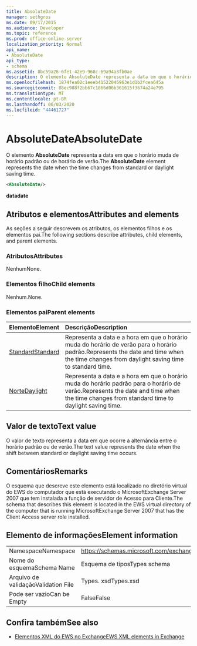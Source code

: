 ```yaml
---
title: AbsoluteDate
manager: sethgros
ms.date: 09/17/2015
ms.audience: Developer
ms.topic: reference
ms.prod: office-online-server
localization_priority: Normal
api_name:
- AbsoluteDate
api_type:
- schema
ms.assetid: 8bc59a26-6fe1-42e9-968c-69a94a3fb0ae
description: O elemento AbsoluteDate representa a data em que o horário muda de horário padrão ou de horário de verão.
ms.openlocfilehash: 1874fea02c1eeeb41522046963e1d1b2fcea645a
ms.sourcegitcommit: 88ec988f2bb67c1866d06b361615f3674a24e795
ms.translationtype: MT
ms.contentlocale: pt-BR
ms.lasthandoff: 06/03/2020
ms.locfileid: "44461727"
---
```

# <a name="absolutedate"></a><span data-ttu-id="047da-103">AbsoluteDate</span><span class="sxs-lookup"><span data-stu-id="047da-103">AbsoluteDate</span></span>

<span data-ttu-id="047da-104">O elemento **AbsoluteDate** representa a data em que o horário muda de horário padrão ou de horário de verão.</span><span class="sxs-lookup"><span data-stu-id="047da-104">The **AbsoluteDate** element represents the date when the time changes from standard or daylight saving time.</span></span> 
  
```xml
<AbsoluteDate/>
```

<span data-ttu-id="047da-105">**data**</span><span class="sxs-lookup"><span data-stu-id="047da-105">**date**</span></span>

## <a name="attributes-and-elements"></a><span data-ttu-id="047da-106">Atributos e elementos</span><span class="sxs-lookup"><span data-stu-id="047da-106">Attributes and elements</span></span>

<span data-ttu-id="047da-107">As seções a seguir descrevem os atributos, os elementos filhos e os elementos pai.</span><span class="sxs-lookup"><span data-stu-id="047da-107">The following sections describe attributes, child elements, and parent elements.</span></span>
  
### <a name="attributes"></a><span data-ttu-id="047da-108">Atributos</span><span class="sxs-lookup"><span data-stu-id="047da-108">Attributes</span></span>

<span data-ttu-id="047da-109">Nenhum</span><span class="sxs-lookup"><span data-stu-id="047da-109">None.</span></span>
  
### <a name="child-elements"></a><span data-ttu-id="047da-110">Elementos filho</span><span class="sxs-lookup"><span data-stu-id="047da-110">Child elements</span></span>

<span data-ttu-id="047da-111">Nenhum.</span><span class="sxs-lookup"><span data-stu-id="047da-111">None.</span></span>
  
### <a name="parent-elements"></a><span data-ttu-id="047da-112">Elementos pai</span><span class="sxs-lookup"><span data-stu-id="047da-112">Parent elements</span></span>

|<span data-ttu-id="047da-113">**Elemento**</span><span class="sxs-lookup"><span data-stu-id="047da-113">**Element**</span></span>|<span data-ttu-id="047da-114">**Descrição**</span><span class="sxs-lookup"><span data-stu-id="047da-114">**Description**</span></span>|
|:-----|:-----|
|[<span data-ttu-id="047da-115">Standard</span><span class="sxs-lookup"><span data-stu-id="047da-115">Standard</span></span>](standard.md) <br/> |<span data-ttu-id="047da-116">Representa a data e a hora em que o horário muda do horário de verão para o horário padrão.</span><span class="sxs-lookup"><span data-stu-id="047da-116">Represents the date and time when the time changes from daylight saving time to standard time.</span></span>  <br/> |
|[<span data-ttu-id="047da-117">Norte</span><span class="sxs-lookup"><span data-stu-id="047da-117">Daylight</span></span>](daylight.md) <br/> |<span data-ttu-id="047da-118">Representa a data e a hora em que o horário muda do horário padrão para o horário de verão.</span><span class="sxs-lookup"><span data-stu-id="047da-118">Represents the date and time when the time changes from standard time to daylight saving time.</span></span>  <br/> |
   
## <a name="text-value"></a><span data-ttu-id="047da-119">Valor de texto</span><span class="sxs-lookup"><span data-stu-id="047da-119">Text value</span></span>

<span data-ttu-id="047da-120">O valor de texto representa a data em que ocorre a alternância entre o horário padrão ou de verão.</span><span class="sxs-lookup"><span data-stu-id="047da-120">The text value represents the date when the shift between standard or daylight saving time occurs.</span></span>
  
## <a name="remarks"></a><span data-ttu-id="047da-121">Comentários</span><span class="sxs-lookup"><span data-stu-id="047da-121">Remarks</span></span>

<span data-ttu-id="047da-122">O esquema que descreve este elemento está localizado no diretório virtual do EWS do computador que está executando o MicrosoftExchange Server 2007 que tem instalada a função de servidor de Acesso para Cliente.</span><span class="sxs-lookup"><span data-stu-id="047da-122">The schema that describes this element is located in the EWS virtual directory of the computer that is running MicrosoftExchange Server 2007 that has the Client Access server role installed.</span></span>
  
## <a name="element-information"></a><span data-ttu-id="047da-123">Elemento de informações</span><span class="sxs-lookup"><span data-stu-id="047da-123">Element information</span></span>

|||
|:-----|:-----|
|<span data-ttu-id="047da-124">Namespace</span><span class="sxs-lookup"><span data-stu-id="047da-124">Namespace</span></span>  <br/> |https://schemas.microsoft.com/exchange/services/2006/types  <br/> |
|<span data-ttu-id="047da-125">Nome do esquema</span><span class="sxs-lookup"><span data-stu-id="047da-125">Schema Name</span></span>  <br/> |<span data-ttu-id="047da-126">Esquema de tipos</span><span class="sxs-lookup"><span data-stu-id="047da-126">Types schema</span></span>  <br/> |
|<span data-ttu-id="047da-127">Arquivo de validação</span><span class="sxs-lookup"><span data-stu-id="047da-127">Validation File</span></span>  <br/> |<span data-ttu-id="047da-128">Types. xsd</span><span class="sxs-lookup"><span data-stu-id="047da-128">Types.xsd</span></span>  <br/> |
|<span data-ttu-id="047da-129">Pode ser vazio</span><span class="sxs-lookup"><span data-stu-id="047da-129">Can be Empty</span></span>  <br/> |<span data-ttu-id="047da-130">False</span><span class="sxs-lookup"><span data-stu-id="047da-130">False</span></span>  <br/> |
   
## <a name="see-also"></a><span data-ttu-id="047da-131">Confira também</span><span class="sxs-lookup"><span data-stu-id="047da-131">See also</span></span>

- [<span data-ttu-id="047da-132">Elementos XML do EWS no Exchange</span><span class="sxs-lookup"><span data-stu-id="047da-132">EWS XML elements in Exchange</span></span>](ews-xml-elements-in-exchange.md)




